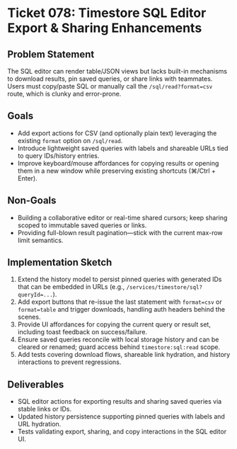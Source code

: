 # Ticket 078: Timestore SQL Editor Export & Sharing Enhancements

## Problem Statement
The SQL editor can render table/JSON views but lacks built-in mechanisms to download results, pin saved queries, or share links with teammates. Users must copy/paste SQL or manually call the `/sql/read?format=csv` route, which is clunky and error-prone.

## Goals
- Add export actions for CSV (and optionally plain text) leveraging the existing `format` option on `/sql/read`.
- Introduce lightweight saved queries with labels and shareable URLs tied to query IDs/history entries.
- Improve keyboard/mouse affordances for copying results or opening them in a new window while preserving existing shortcuts (⌘/Ctrl + Enter).

## Non-Goals
- Building a collaborative editor or real-time shared cursors; keep sharing scoped to immutable saved queries or links.
- Providing full-blown result pagination—stick with the current max-row limit semantics.

## Implementation Sketch
1. Extend the history model to persist pinned queries with generated IDs that can be embedded in URLs (e.g., `/services/timestore/sql?queryId=...`).
2. Add export buttons that re-issue the last statement with `format=csv` or `format=table` and trigger downloads, handling auth headers behind the scenes.
3. Provide UI affordances for copying the current query or result set, including toast feedback on success/failure.
4. Ensure saved queries reconcile with local storage history and can be cleared or renamed; guard access behind `timestore:sql:read` scope.
5. Add tests covering download flows, shareable link hydration, and history interactions to prevent regressions.

## Deliverables
- SQL editor actions for exporting results and sharing saved queries via stable links or IDs.
- Updated history persistence supporting pinned queries with labels and URL hydration.
- Tests validating export, sharing, and copy interactions in the SQL editor UI.
